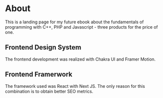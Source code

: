 <h1>About</h1>
This is a landing page for my future ebook about the fundamentals of programming with C++, PHP and Javascript - three products for the price of one.

<h2>Frontend Design System</h2>
The frontend development was realized with Chakra UI and Framer Motion. 

<h2>Frontend Framerwork</h2>
The framework used was React with Next JS. The only reason for this combination is to obtain better SEO metrics.


